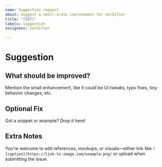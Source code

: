 ```yaml
---
name: Suggestion request
about: Suggest a small-scale improvement for nerdifier
title: "[SGT]"
labels: suggestion
assignees: nerdifier

---
```


# Suggestion

## What should be improved?
Mention the small enhancement, like it could be UI tweaks, typo fixes, tiny behavior changes, etc.

## Optional Fix
Got a snippet or example? Drop it here!

## Extra Notes
You're welcome to add references, mockups, or visuals—either link like
`![caption](https://link-to-image.com/example.png)`
or upload when submitting the issue.
